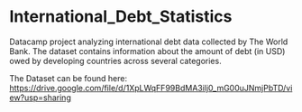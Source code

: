 # International_Debt_Statistics

Datacamp project analyzing international debt data collected by The World Bank. The dataset contains information about the amount of debt (in USD) owed by developing countries across several categories.

The Dataset can be found here: https://drive.google.com/file/d/1XpLWqFF99BdMA3ilj0_mG00uJNmjPbTD/view?usp=sharing
 
